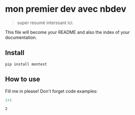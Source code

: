 # mon premier dev avec nbdev
> super resumé interssant ici.


This file will become your README and also the index of your documentation.

## Install

`pip install montest`

## How to use

Fill me in please! Don't forget code examples:

```python
1+1
```




    2


